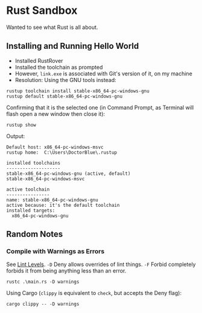 # Rust Sandbox

Wanted to see what Rust is all about.

## Installing and Running Hello World

- Installed RustRover
- Installed the toolchain as prompted
- However, `link.exe` is associated with Git's version of it, on my machine
- Resolution: Using the GNU tools instead:

```
rustup toolchain install stable-x86_64-pc-windows-gnu
rustup default stable-x86_64-pc-windows-gnu
```

Confirming that it is the selected one (in Command Prompt, as Terminal will flash open a new window then close it):

```
rustup show
```

Output:

```
Default host: x86_64-pc-windows-msvc
rustup home:  C:\Users\DoctorBlue\.rustup

installed toolchains
--------------------
stable-x86_64-pc-windows-gnu (active, default)
stable-x86_64-pc-windows-msvc

active toolchain
----------------
name: stable-x86_64-pc-windows-gnu
active because: it's the default toolchain
installed targets:
  x86_64-pc-windows-gnu
```

## Random Notes

### Compile with Warnings as Errors

See [Lint Levels](https://doc.rust-lang.org/rustc/lints/levels.html). `-D` Deny allows overrides of lint things.
`-F` Forbid completely forbids it from being anything less than an error.

```
rustc .\main.rs -D warnings
```

Using Cargo (`clippy` is equivalent to `check`, but accepts the Deny flag):

```
cargo clippy -- -D warnings
```
